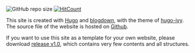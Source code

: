 ![GitHub repo size](https://img.shields.io/github/repo-size/ShixiangWang/home)
[![HitCount](http://hits.dwyl.io/ShixiangWang/home.svg)](http://hits.dwyl.io/ShixiangWang/home)

This site is created with [Hugo](https://gohugo.io) and [blogdown](https://bookdown.org/yihui/blogdown/), with the theme of [hugo-ivy](https://github.com/yihui/hugo-ivy). The source file of the website is hosted on [Github](https://github.com/ShixiangWang).

If you want to use this site as a template for your own website, please download [release v1.0](https://github.com/ShixiangWang/home/releases/tag/v1.0), which contains very few contents and all structures.
